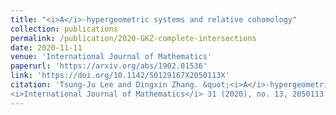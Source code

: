```yaml
---
title: "<i>A</i>-hypergeometric systems and relative cohomology"
collection: publications
permalink: /publication/2020-GKZ-complete-intersections
date: 2020-11-11
venue: 'International Journal of Mathematics'
paperurl: 'https://arxiv.org/abs/1902.01536'
link: 'https://doi.org/10.1142/S0129167X2050113X'
citation: 'Tsung-Ju Lee and Dingxin Zhang. &quot;<i>A</i>-hypergeometric systems and relative cohomology.&quot; 
<i>International Journal of Mathematics</i> 31 (2020), no. 13, 2050113. doi:10.1142/S0129167X2050113X'
---
```

